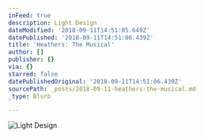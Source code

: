 ```yaml
---
inFeed: true
description: Light Design
dateModified: '2018-09-11T14:51:05.649Z'
datePublished: '2018-09-11T14:51:06.439Z'
title: 'Heathers: The Musical'
author: []
publisher: {}
via: {}
starred: false
datePublishedOriginal: '2018-09-11T14:51:06.439Z'
sourcePath: _posts/2018-09-11-heathers-the-musical.md
_type: Blurb

---
```

![Light Design](https://the-grid-user-content.s3-us-west-2.amazonaws.com/87fa7325-086f-461d-a667-dc3b07db91b2.jpg)